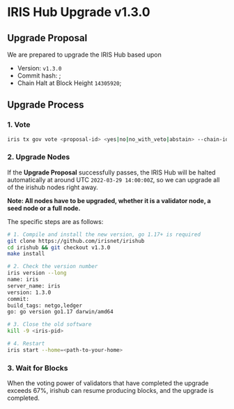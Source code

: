 # IRIS Hub Upgrade v1.3.0

## Upgrade Proposal

We are prepared to upgrade the IRIS Hub based upon

- Version: `v1.3.0`
- Commit hash: ;
- Chain Halt at Block Height `14305920`;

## Upgrade Process

### 1. Vote

```bash
iris tx gov vote <proposal-id> <yes|no|no_with_veto|abstain> --chain-id irishub-1 --fees 0.3iris --from <MyWallet>
```

### 2. Upgrade Nodes

If the  **Upgrade Proposal**  successfully passes, the IRIS Hub will be halted automatically at around UTC `2022-03-29 14:00:00Z`, so we can upgrade all of the irishub nodes right away.

**Note: All nodes have to be upgraded, whether it is a validator node, a seed node or a full node.**

The specific steps are as follows:

```bash
# 1. Compile and install the new version, go 1.17+ is required
git clone https://github.com/irisnet/irishub
cd irishub && git checkout v1.3.0
make install

# 2. Check the version number
iris version --long
name: iris
server_name: iris
version: 1.3.0
commit: 
build_tags: netgo,ledger
go: go version go1.17 darwin/amd64

# 3. Close the old software
kill -9 <iris-pid>

# 4. Restart
iris start --home=<path-to-your-home>
```

### 3. Wait for Blocks

When the voting power of validators that have completed the upgrade exceeds 67%, irishub can resume producing blocks, and the upgrade is completed.
